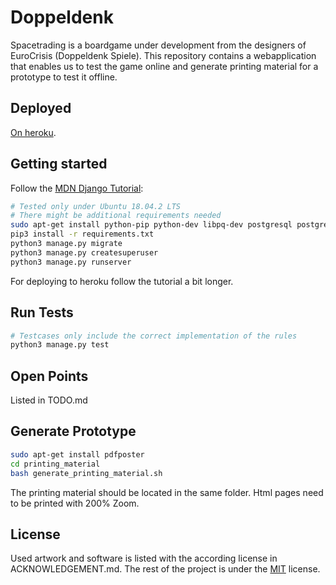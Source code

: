 # Doppeldenk

Spacetrading is a boardgame under development from the designers of EuroCrisis (Doppeldenk Spiele). This repository contains a webapplication that enables us to test the game online and generate printing material for a prototype to test it offline.

## Deployed

[On heroku](https://whispering-hollows-23926.herokuapp.com/).

## Getting started

Follow the [MDN Django Tutorial](https://developer.mozilla.org/en-US/docs/Learn/Server-side/Django/Deployment#Update_the_app_for_Heroku):

~~~bash
# Tested only under Ubuntu 18.04.2 LTS
# There might be additional requirements needed
sudo apt-get install python-pip python-dev libpq-dev postgresql postgresql-contrib
pip3 install -r requirements.txt
python3 manage.py migrate
python3 manage.py createsuperuser
python3 manage.py runserver
~~~

For deploying to heroku follow the tutorial a bit longer.

## Run Tests

~~~bash
# Testcases only include the correct implementation of the rules
python3 manage.py test
~~~

## Open Points

Listed in TODO.md

## Generate Prototype

~~~bash
sudo apt-get install pdfposter
cd printing_material
bash generate_printing_material.sh
~~~

The printing material should be located in the same folder. Html pages need to be printed with 200% Zoom.

## License

Used artwork and software is listed with the according license in ACKNOWLEDGEMENT.md. The rest of the project is under the [MIT](https://opensource.org/licenses/MIT) license.
